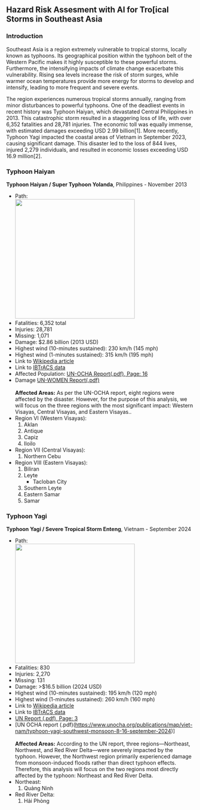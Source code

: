 ## Hazard Risk Assesment with AI for Tro[ical Storms in Southeast Asia
### Introduction

Southeast Asia is a region extremely vulnerable to tropical storms, locally known as typhoons. Its geographical position within the typhoon belt of the Western Pacific makes it highly susceptible to these powerful storms. Furthermore, the intensifying impacts of climate change exacerbate this vulnerability. Rising sea levels increase the risk of storm surges, while warmer ocean temperatures provide more energy for storms to develop and intensify, leading to more frequent and severe events.

The region experiences numerous tropical storms annually, ranging from minor disturbances to powerful typhoons. One of the deadliest events in recent history was Typhoon Haiyan, which devastated Central Philippines in 2013. This catastrophic storm resulted in a staggering loss of life, with over 6,352 fatalities and 28,781 injuries. The economic toll was equally immense, with estimated damages exceeding USD 2.99 billion[1]. More recently, Typhoon Yagi impacted the coastal areas of Vietnam in September 2023, causing significant damage. This disaster led to the loss of 844 lives, injured 2,279 individuals, and resulted in economic losses exceeding USD 16.9 million[2].

### Typhoon Haiyan
__Typhoon Haiyan / Super Typhoon Yolanda__, Philippines - November 2013 <br />
 * Path:<br />
   <img src="https://upload.wikimedia.org/wikipedia/commons/2/2c/Haiyan_2013_path.png" width="320"></img>
  * Fatalities: 6,352 total
  * Injuries: 28,781
  * Missing: 1,071
  * Damage: $2.86 billion (2013 USD)
  * Highest wind (10-minutes sustained): 230 km/h (145 mph)
  * Highest wind (1-minutes sustained): 315 km/h (195 mph)
  * Link to [Wikipedia article](https://en.wikipedia.org/wiki/Typhoon_Haiyan)
  * Link to [IBTrACS data](https://ncics.org/ibtracs/index.php?name=v04r01-2013306N07162)
  * Affected Population: [UN-OCHA Report(.pdf), Page: 16](https://www.unocha.org/sites/unocha/files/dms/Documents/Report%20-%20Inter-Agency%20Humanitarian%20Evaluation%20of%20the%20Response%20to%20Typhoon%20Haiyan%20in%20the%20Philippines%20%281%29.pdf)
  * Damage [UN-WOMEN Report(.pdf)](https://wrd.unwomen.org/sites/default/files/2022-02/Typhoon%20Yolanda%20%28Haiyan%29%202013%20the%20Philippines%2C%20Post-Disaster%20Needs%20Assessment_0.pdf)<br /><br />
__Affected Areas:__
As per the UN-OCHA report, eight regions were affected by the disaster. However, for the purpose of this analysis, we will focus on the three regions with the most significant impact: Western Visayas, Central Visayas, and Eastern Visayas..
  * Region VI (Western Visayas):
    1. Aklan
    2. Antique
    3. Capiz
    4. Iloilo
  * Region VII (Central Visayas):
    1. Northern Cebu
  * Region VIII (Eastern Visayas):
    1. Biliran
    2. Leyte
       * Tacloban City
    3. Southern Leyte
    4. Eastern Samar
    5. Samar    

### Typhoon Yagi<br />
__Typhoon Yagi / Severe Tropical Storm Enteng__, Vietnam - September 2024<br />
  * Path: <br />
    <img src="https://upload.wikimedia.org/wikipedia/commons/c/c2/Yagi_2024_path.png" width="320"></img>
  * Fatalities: 830
  * Injuries: 2,270
  * Missing: 131
  * Damage: >$16.5 billion (2024 USD)
  * Highest wind (10-minutes sustained): 195 km/h (120 mph)
  * Highest wind (1-minutes sustained): 260 km/h (160 mph)
  * Link to [Wikipedia article](https://en.wikipedia.org/wiki/Typhoon_Yagi)
  * Link to [IBTrACS data](https://ncics.org/ibtracs/index.php?name=v04r01-2024246N14125)
  * [UN Report (.pdf), Page: 3](https://vietnam.un.org/sites/default/files/2024-09/VNM_HumanitarianNeedsPriorities_Final_English.pdf)
  * [UN OCHA report (.pdf)(https://www.unocha.org/publications/map/viet-nam/typhoon-yagi-southwest-monsoon-8-16-september-2024)]<br /><br />
__Affected Areas:__
According to the UN report, three regions—Northeast, Northwest, and Red River Delta—were severely impacted by the typhoon. However, the Northwest region primarily experienced damage from monsoon-induced floods rather than direct typhoon effects. Therefore, this analysis will focus on the two regions most directly affected by the typhoon: Northeast and Red River Delta.
  * Northeast:
    1. Quảng Ninh
  * Red River Delta:
    1. Hải Phòng
   

  
